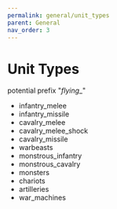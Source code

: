```yaml
---
permalink: general/unit_types
parent: General
nav_order: 3
---
```


# Unit Types

potential prefix "_flying_\_"
- infantry_melee
- infantry_missile
- cavalry_melee
- cavalry_melee_shock
- cavalry_missile
- warbeasts
- monstrous_infantry
- monstrous_cavalry
- monsters
- chariots
- artilleries
- war_machines
